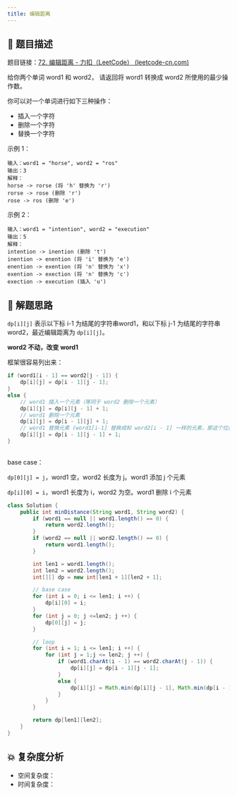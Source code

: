 ```yaml
---
title: 编辑距离
---
```


## 📃 题目描述

题目链接：[72. 编辑距离 - 力扣（LeetCode） (leetcode-cn.com)](https://leetcode-cn.com/problems/edit-distance/)

给你两个单词 word1 和 word2， 请返回将 word1 转换成 word2 所使用的最少操作数。

你可以对一个单词进行如下三种操作：

- 插入一个字符
- 删除一个字符
- 替换一个字符


示例 1：

```
输入：word1 = "horse", word2 = "ros"
输出：3
解释：
horse -> rorse (将 'h' 替换为 'r')
rorse -> rose (删除 'r')
rose -> ros (删除 'e')
```

示例 2：

```
输入：word1 = "intention", word2 = "execution"
输出：5
解释：
intention -> inention (删除 't')
inention -> enention (将 'i' 替换为 'e')
enention -> exention (将 'n' 替换为 'x')
exention -> exection (将 'n' 替换为 'c')
exection -> execution (插入 'u')
```

## 🔔 解题思路

`dp[i][j]` 表示以下标 i-1 为结尾的字符串word1，和以下标 j-1 为结尾的字符串word2，最近编辑距离为 `dp[i][j]`。

**word2 不动，改变 word1**

框架很容易列出来：

```java
if (word1[i - 1] == word2[j - 1]) {
    dp[i][j] = dp[i - 1][j - 1];
}
else {
    // word1 插入一个元素（等同于 word2 删除一个元素）
    dp[i][j] = dp[i][j - 1] + 1;
    // word1 删除一个元素
    dp[i][j] = dp[i - 1][j] + 1;
    // word1 替换元素 (word1[i-1] 替换成和 word2[i - 1] 一样的元素，那这个位置上 word1 和 word2 就相等了，可以不管了，看下一步 dp[i - 1][j - 1] 就行)
    dp[i][j] = dp[i - 1][j - 1] + 1;
}
    
```

base case：

`dp[0][j] = j`，word1 空，word2 长度为 j。word1 添加 j 个元素

`dp[i][0] = i`，word1 长度为 i，word2 为空。word1 删除 i 个元素


```java
class Solution {
    public int minDistance(String word1, String word2) {
        if (word1 == null || word1.length() == 0) {
            return word2.length();
        }
        if (word2 == null || word2.length() == 0) {
            return word1.length();
        }

        int len1 = word1.length();
        int len2 = word2.length();
        int[][] dp = new int[len1 + 1][len2 + 1];

        // base case
        for (int i = 0; i <= len1; i ++) {
            dp[i][0] = i;
        }
        for (int j = 0; j <=len2; j ++) {
            dp[0][j] = j;
        }

        // loop
        for (int i = 1; i <= len1; i ++) {
            for (int j = 1;j <= len2; j ++) {
                if (word1.charAt(i - 1) == word2.charAt(j - 1)) {
                    dp[i][j] = dp[i - 1][j - 1];
                }
                else {
                    dp[i][j] = Math.min(dp[i][j - 1], Math.min(dp[i - 1][j - 1], dp[i - 1][j])) + 1;
                }
            }
        }

        return dp[len1][len2];
    }
}
```

## 💥 复杂度分析

- 空间复杂度：
- 时间复杂度：

